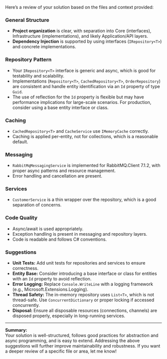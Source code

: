 Here’s a review of your solution based on the files and context provided:

### General Structure
- **Project organization** is clear, with separation into Core (interfaces), Infrastructure (implementations), and likely Application/API layers.
- **Dependency Injection** is supported by using interfaces (`IRepository<T>`) and concrete implementations.

### Repository Pattern
- Your `IRepository<T>` interface is generic and async, which is good for testability and scalability.
- Implementations (`Repository<T>`, `CachedRepository<T>`, `OrderRepository`) are consistent and handle entity identification via an `Id` property of type `Guid`.
- The use of reflection for the `Id` property is flexible but may have performance implications for large-scale scenarios. For production, consider using a base entity interface or class.

### Caching
- `CachedRepository<T>` and `CacheService` use `IMemoryCache` correctly.
- Caching is applied per-entity, not for collections, which is a reasonable default.

### Messaging
- `RabbitMqMessagingService` is implemented for RabbitMQ.Client 7.1.2, with proper async patterns and resource management.
- Error handling and cancellation are present.

### Services
- `CustomerService` is a thin wrapper over the repository, which is a good separation of concerns.

### Code Quality
- Async/await is used appropriately.
- Exception handling is present in messaging and repository layers.
- Code is readable and follows C# conventions.

### Suggestions
- **Unit Tests:** Add unit tests for repositories and services to ensure correctness.
- **Entity Base:** Consider introducing a base interface or class for entities with an `Id` property to avoid reflection.
- **Error Logging:** Replace `Console.WriteLine` with a logging framework (e.g., Microsoft.Extensions.Logging).
- **Thread Safety:** The in-memory repository uses `List<T>`, which is not thread-safe. Use `ConcurrentDictionary` or proper locking if accessed concurrently.
- **Disposal:** Ensure all disposable resources (connections, channels) are disposed properly, especially in long-running services.

---

**Summary:**  
Your solution is well-structured, follows good practices for abstraction and async programming, and is easy to extend. Addressing the above suggestions will further improve maintainability and robustness. If you want a deeper review of a specific file or area, let me know!